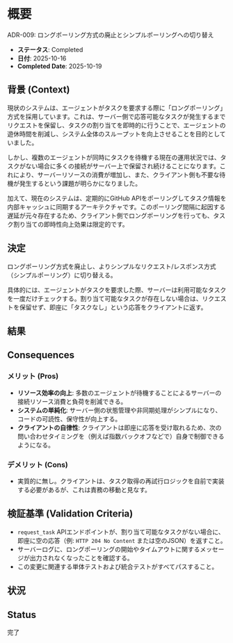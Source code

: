 # 概要
ADR-009: ロングポーリング方式の廃止とシンプルポーリングへの切り替え

- **ステータス**: Completed
- **日付**: 2025-10-16
- **Completed Date**: 2025-10-19

## 背景 (Context)

現状のシステムは、エージェントがタスクを要求する際に「ロングポーリング」方式を採用しています。これは、サーバー側で応答可能なタスクが発生するまでリクエストを保留し、タスクの割り当てを即時的に行うことで、エージェントの遊休時間を削減し、システム全体のスループットを向上させることを目的としていました。

しかし、複数のエージェントが同時にタスクを待機する現在の運用状況では、タスクがない場合に多くの接続がサーバー上で保留され続けることになります。これにより、サーバーリソースの消費が増加し、また、クライアント側も不要な待機が発生するという課題が明らかになりました。

加えて、現在のシステムは、定期的にGitHub APIをポーリングしてタスク情報を内部キャッシュに同期するアーキテクチャです。このポーリング間隔に起因する遅延が元々存在するため、クライアント側でロングポーリングを行っても、タスク割り当ての即時性向上効果は限定的です。

## 決定

ロングポーリング方式を廃止し、よりシンプルなリクエスト/レスポンス方式（シンプルポーリング）に切り替える。

具体的には、エージェントがタスクを要求した際、サーバーは利用可能なタスクを一度だけチェックする。割り当て可能なタスクが存在しない場合は、リクエストを保留せず、即座に「タスクなし」という応答をクライアントに返す。

## 結果

## Consequences

### メリット (Pros)

- **リソース効率の向上**: 多数のエージェントが待機することによるサーバーの接続リソース消費と負荷を削減できる。
- **システムの単純化**: サーバー側の状態管理や非同期処理がシンプルになり、コードの可読性、保守性が向上する。
- **クライアントの自律性**: クライアントは即座に応答を受け取れるため、次の問い合わせタイミングを（例えば指数バックオフなどで）自身で制御できるようになる。

### デメリット (Cons)

- 実質的に無し。クライアントは、タスク取得の再試行ロジックを自前で実装する必要があるが、これは責務の移動と見なす。

## 検証基準 (Validation Criteria)

- `request_task` APIエンドポイントが、割り当て可能なタスクがない場合に、即座に空の応答（例: `HTTP 204 No Content` または空のJSON）を返すこと。
- サーバーログに、ロングポーリングの開始やタイムアウトに関するメッセージが出力されなくなったことを確認する。
- この変更に関連する単体テストおよび統合テストがすべてパスすること。

## 状況

## Status
完了
